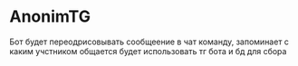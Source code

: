 # AnonimTG
Бот будет переодрисовывать сообщеение в чат команду, запоминает с каким учстником общается
будет использовать тг бота и бд для сбора
